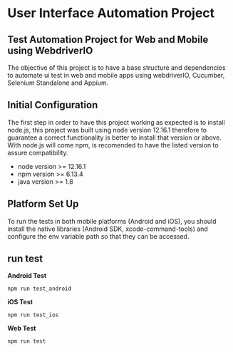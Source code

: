 # User Interface Automation Project
 
 ## Test Automation Project for Web and Mobile using WebdriverIO
 
 The objective of this project is to have a base structure and dependencies to automate ui test in web and mobile apps using webdriverIO,  Cucumber, Selenium Standalone and Appium.
 
 ## Initial Configuration
 
The first step in order to have this project working as expected is to install node.js, this project was built using node version 12.16.1 therefore to guarantee a correct functionality is better to install that version or above. With node.js will come npm, is recomended to have the listed version to assure compatibility.

 - node version >= 12.16.1
 - npm version  >= 6.13.4
 - java version >= 1.8


## Platform Set Up

To run the tests in both mobile platforms (Android and iOS), you should install the native libraries (Android SDK, xcode-command-tools) and configure the env variable path so that they can be accessed.

## run test

**Android Test**

`npm run test_android`

**iOS Test**

`npm run test_ios`

**Web Test**

`npm run test` 
